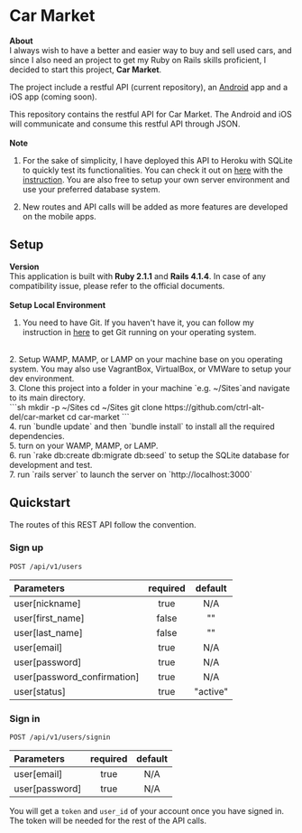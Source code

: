 # Car Market
**About**
<br>
I always wish to have a better and easier way to buy and sell used cars, and since I also need an project to get my Ruby on Rails skills proficient, I decided to start this project, **Car Market**.

The project include a restful API (current repository), an [Android](https://github.com/ctrl-alt-del/car-market-android) app and a iOS app (coming soon).

This repository contains the restful API for Car Market.  The Android and iOS will communicate and consume this restful API through JSON.
<br><br>
**Note**
<br>
1. For the sake of simplicity, I have deployed this API to Heroku with SQLite to quickly test its functionalities.  You can check it out on [here](http://car-market.herokuapp.com/api/v1/listings) with the [instruction](#quickstart).  You are also free to setup your own server environment and use your preferred database system.

2. New routes and API calls will be added as more features are developed on the mobile apps.

## Setup
**Version**
<br>
This application is built with **Ruby 2.1.1** and **Rails 4.1.4**.  In case of any compatibility issue, please refer to the official documents.
<br><br>
**Setup Local Environment**
<br>
1. You need to have Git. If you haven't have it, you can follow my instruction in [here](http://github.com/ctrl-alt-del/devenv#git) to get Git running on your operating system.
<br>
2. Setup WAMP, MAMP, or LAMP on your machine base on you operating system.  You may also use VagrantBox, VirtualBox, or VMWare to setup your dev environment.
<br>
3. Clone this project into a folder in your machine `e.g. ~/Sites`and navigate to its main directory.
<br>
```sh
mkdir -p ~/Sites
cd ~/Sites
git clone https://github.com/ctrl-alt-del/car-market
cd car-market
```
<br>
4. run `bundle update` and then `bundle install` to install all the required dependencies.
<br>
5. turn on your WAMP, MAMP, or LAMP.
<br>
6. run `rake db:create db:migrate db:seed` to setup the SQLite database for development and test.
<br>
7. run `rails server` to launch the server on `http://localhost:3000`


## Quickstart
The routes of this REST API follow the convention.

### Sign up
`POST /api/v1/users`

| Parameters                  | required | default  |
| :-------------------------- | :------: | :------: |
| user[nickname]              | true     | N/A      |
| user[first_name]            | false    | ""       |
| user[last_name]             | false    | ""       |
| user[email]                 | true     | N/A      |
| user[password]              | true     | N/A      |
| user[password_confirmation] | true     | N/A      |
| user[status]                | true     | "active" |


### Sign in
`POST /api/v1/users/signin`

| Parameters                  | required | default  |
| :-------------------------- | :------: | :------: |
| user[email]                 | true     | N/A      |
| user[password]              | true     | N/A      |

You will get a `token` and `user_id` of your account once you have signed in.  The token will be needed for the rest of the API calls.
